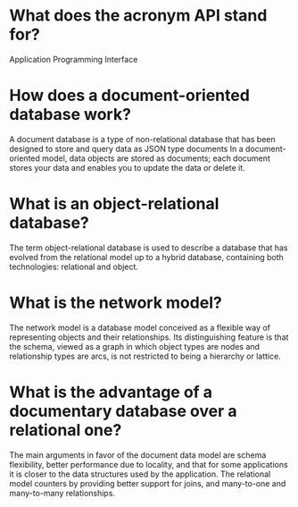 # What does the acronym API stand for?
Application Programming Interface

# How does a document-oriented database work?
A document database is a type of non-relational database that has been designed to store and query data as JSON type documents
In a document-oriented model, data objects are stored as documents; each document stores your data and enables you to update the data or delete it.

# What is an object-relational database?
The term object-relational database is used to describe
a database that has evolved from the relational model
up to a hybrid database, containing both technologies:
relational and object.

# What is the network model?
The network model is a database model conceived as a flexible way of representing objects and their relationships. Its distinguishing feature is that the schema, viewed as a graph in which object types are nodes and relationship types are arcs, is not restricted to being a hierarchy or lattice.

# What is the advantage of a documentary database over a relational one?
The main arguments in favor of the document data model are schema flexibility, better performance due to locality, and that for some applications it is closer to the data structures used by the application. The relational model counters by providing better support for joins, and many-to-one and many-to-many relationships.
